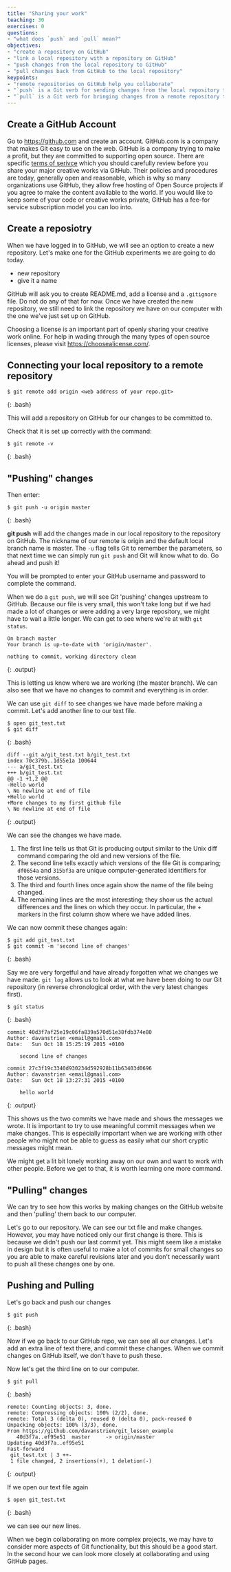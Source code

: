```yaml
---
title: "Sharing your work"
teaching: 30
exercises: 0
questions:
- "what does `push` and `pull` mean?"
objectives:
- "create a repository on GitHub"
- "link a local repository with a repository on GitHub"
- "push changes from the local repository to GitHub"
- "pull changes back from GitHub to the local repository"
keypoints:
- "remote repositories on GitHub help you collaborate"
- "`push` is a Git verb for sending changes from the local repository to a remote repository"
- "`pull` is a Git verb for bringing changes from a remote repository to the local repository"
---
```


## Create a GitHub Account

Go to https://github.com and create an account. GitHub.com is a company that makes Git easy to use on the web. 
GitHub is a company trying to make a profit, but they are committed to supporting open source. There are specific 
[terms of serivce](https://help.github.com/articles/github-terms-of-service/) which you should carefully review 
before you share your major creative works via GitHub. Their policies and procedures are today, generally open and 
reasonable, which is why so many organizations use GitHub, they allow free hosting of Open Source projects if you agree
to make the content available to the world. If you would like to keep some of your code or creative works private, GitHub
has a fee-for service subscription model you can loo into.

## Create a reposiotry 

When we have logged in to GitHub, we will see an option to create a new repository. Let's make one for the GitHub experiments we are going to do today.

* new repository
* give it a name

GitHub will ask you to create README.md, add a license and a `.gitignore` file. Do not do any of that for now.
Once we have created the new repository, we still need to link the repository we have on our computer with the one we've just set up on GitHub.

Choosing a license is an important part of openly sharing your creative work online. For help in wading through the 
many types of open source licenses, please visit https://choosealicense.com/.

## Connecting your local repository to a remote repository

~~~
$ git remote add origin <web address of your repo.git>
~~~
{: .bash}

This will add a repository on GitHub for our changes to be committed to.

Check that it is set up correctly with the command:

~~~
$ git remote -v
~~~
{: .bash}

## "Pushing" changes

Then enter:

~~~
$ git push -u origin master
~~~
{: .bash}

**git push** will add the changes made in our local repository to the repository on GitHub. The nickname of our remote is origin and the default local branch name is master. The `-u` flag tells Git to remember the parameters, so that next time we can simply run `git push` and Git will know what to do. Go ahead and push it!

You will be prompted to enter your GitHub username and password to complete the command.

When we do a `git push`, we will see Git 'pushing' changes upstream to GitHub. Because our file is very small, this won't take long but if we had made a lot of changes or were adding a very large repository, we might have to wait a little longer.
We can get to see where we're at with `git status`.

~~~
On branch master
Your branch is up-to-date with 'origin/master'.

nothing to commit, working directory clean
~~~
{: .output}

This is letting us know where we are working (the master branch). We can also see that we have no changes to commit and everything is in order.

We can use `git diff` to see changes we have made before making a commit.
Let's add another line to our text file.

~~~
$ open git_test.txt
$ git diff
~~~
{: .bash}
~~~
diff --git a/git_test.txt b/git_test.txt
index 70c379b..1d55e1a 100644
--- a/git_test.txt
+++ b/git_test.txt
@@ -1 +1,2 @@
-Hello world
\ No newline at end of file
+Hello world
+More changes to my first github file
\ No newline at end of file
~~~
{: .output}

We can see the changes we have made.

1. The first line tells us that Git is producing output similar to the Unix diff command comparing the old and new versions of the file.
2. The second line tells exactly which versions of the file Git is comparing; `df0654a` and `315bf3a` are unique computer-generated identifiers for those versions.
3. The third and fourth lines once again show the name of the file being changed.
4. The remaining lines are the most interesting; they show us the actual differences and the lines on which they occur. In particular, the + markers in the first column show where we have added lines.

We can now commit these changes again:

~~~
$ git add git_test.txt
$ git commit -m 'second line of changes'
~~~
{: .bash}

Say we are very forgetful and have already forgotten what we changes we have made. `git log` allows us to look at what we have been doing to our Git repository (in reverse chronological order, with the very latest changes first).

~~~
$ git status
~~~
{: .bash}
~~~
commit 40d3f7af25e19c06fa839a570d51e38fdb374e80
Author: davanstrien <email@gmail.com>
Date:   Sun Oct 18 15:25:19 2015 +0100

    second line of changes

commit 27c3f19c3340d930234d592928b11b63403d0696
Author: davanstrien <email@gmail.com>
Date:   Sun Oct 18 13:27:31 2015 +0100

    hello world
~~~
{: .output}

This shows us the two commits we have made and shows the messages we wrote. It is important to try to use meaningful commit messages when we make changes. This is especially important when we are working with other people who might not be able to guess as easily what our short cryptic messages might mean.

We might get a lit bit lonely working away on our own and want to work with other people. Before we get to that, it is worth learning one more command.

## "Pulling" changes

We can try to see how this works by making changes on the GitHub website and then 'pulling' them back to our computer.

Let's go to our repository. We can see our txt file and make changes. However, you may have noticed only our first change is there. This is because we didn't push our last commit yet. This might seem like a mistake in design but it is often useful to make a lot of commits for small changes so you are able to make careful revisions later and you don't necessarily want to push all these changes one by one.

## Pushing and Pulling

Let's go back and push our changes

~~~
$ git push
~~~
{: .bash}

Now if we go back to our GitHub repo, we can see all our changes. Let's add an extra line of text there, and commit these changes. When we commit changes on GitHub itself, we don't have to push these.

Now let's get the third line on to our computer.

~~~
$ git pull
~~~
{: .bash}
~~~
remote: Counting objects: 3, done.
remote: Compressing objects: 100% (2/2), done.
remote: Total 3 (delta 0), reused 0 (delta 0), pack-reused 0
Unpacking objects: 100% (3/3), done.
From https://github.com/davanstrien/git_lesson_example
   40d3f7a..ef95e51  master     -> origin/master
Updating 40d3f7a..ef95e51
Fast-forward
 git_test.txt | 3 ++-
 1 file changed, 2 insertions(+), 1 deletion(-)
~~~
{: .output}

If we open our text file again

~~~
$ open git_test.txt
~~~
{: .bash}

we can see our new lines.

When we begin collaborating on more complex projects, we may have to consider more aspects of Git functionality, but this should be a good start. In the second hour we can look more closely at collaborating and using GitHub pages.
